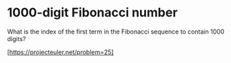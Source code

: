 # 1000-digit Fibonacci number

What is the index of the first term in the Fibonacci sequence to contain $1000$ digits?

[https://projecteuler.net/problem=25]
